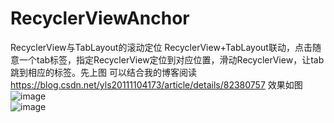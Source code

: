 # RecyclerViewAnchor
RecyclerView与TabLayout的滚动定位
RecyclerView+TabLayout联动，点击随意一个tab标签，指定RecyclerView定位到对应位置，滑动RecyclerView，让tab跳到相应的标签。先上图
可以结合我的博客阅读 https://blog.csdn.net/yls20111104173/article/details/82380757
效果如图
![image](https://github.com/qq675080677/RecyclerViewAnchor/blob/master/scroll.gif)  
![image](https://github.com/qq675080677/RecyclerViewAnchor/blob/master/click.gif)  

